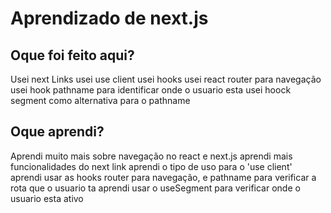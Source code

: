 # Aprendizado de next.js
## Oque foi feito aqui?
Usei next Links
usei use client
usei hooks
usei react router para navegação
usei hook pathname para identificar onde o usuario esta 
usei hoock segment como alternativa para o pathname

## Oque aprendi?
Aprendi muito mais sobre navegação no react e next.js
aprendi mais funcionalidades do next link
aprendi o tipo de uso para o 'use client'
aprendi usar as hooks router para navegação, e pathname para verificar a rota que o usuario ta
aprendi usar o useSegment para verificar onde o usuario esta ativo